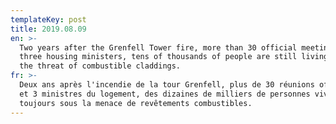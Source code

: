```yaml
---
templateKey: post
title: 2019.08.09
en: >-
  Two years after the Grenfell Tower fire, more than 30 official meetings and
  three housing ministers, tens of thousands of people are still living under
  the threat of combustible claddings. 
fr: >-
  Deux ans après l'incendie de la tour Grenfell, plus de 30 réunions officielles
  et 3 ministres du logement, des dizaines de milliers de personnes vivent
  toujours sous la menace de revêtements combustibles.
---
```


